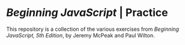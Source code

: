 # _Beginning JavaScript_ | Practice

This repository is a collection of the various exercises from _Beginning JavaScript, 5th Edition_, by Jeremy McPeak and Paul Wilton.
